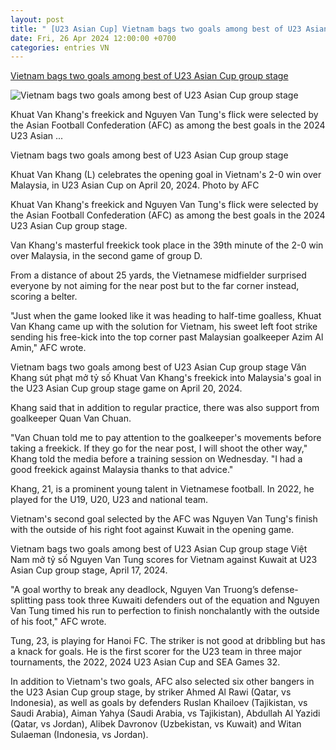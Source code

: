 ```yaml
---
layout: post
title: " [U23 Asian Cup] Vietnam bags two goals among best of U23 Asian Cup group stage"
date: Fri, 26 Apr 2024 12:00:00 +0700
categories: entries VN
---
```

[Vietnam bags two goals among best of U23 Asian Cup group stage](https://e.vnexpress.net/news/football/vietnam-bags-two-goals-among-best-of-u23-asian-cup-group-stage-4738957.html)

![Vietnam bags two goals among best of U23 Asian Cup group stage](https://vcdn1-english.vnecdn.net/2024/04/25/azzo-1714049707-1714049718-4683-1714049847.jpg?w=680&h=0&q=100&dpr=1&fit=crop&s=ggITssTwRISNnrZ_kElp0g)

Khuat Van Khang's freekick and Nguyen Van Tung's flick were selected by the Asian Football Confederation (AFC) as among the best goals in the 2024 U23 Asian ...

Vietnam bags two goals among best of U23 Asian Cup group stage

Khuat Van Khang (L) celebrates the opening goal in Vietnam's 2-0 win over Malaysia, in U23 Asian Cup on April 20, 2024. Photo by AFC

Khuat Van Khang's freekick and Nguyen Van Tung's flick were selected by the Asian Football Confederation (AFC) as among the best goals in the 2024 U23 Asian Cup group stage.

Van Khang's masterful freekick took place in the 39th minute of the 2-0 win over Malaysia, in the second game of group D.

From a distance of about 25 yards, the Vietnamese midfielder surprised everyone by not aiming for the near post but to the far corner instead, scoring a belter.

"Just when the game looked like it was heading to half-time goalless, Khuat Van Khang came up with the solution for Vietnam, his sweet left foot strike sending his free-kick into the top corner past Malaysian goalkeeper Azim Al Amin," AFC wrote.

Vietnam bags two goals among best of U23 Asian Cup group stage Văn Khang sút phạt mở tỷ số Khuat Van Khang's freekick into Malaysia's goal in the U23 Asian Cup group stage game on April 20, 2024.

Khang said that in addition to regular practice, there was also support from goalkeeper Quan Van Chuan.

"Van Chuan told me to pay attention to the goalkeeper's movements before taking a freekick. If they go for the near post, I will shoot the other way," Khang told the media before a training session on Wednesday. "I had a good freekick against Malaysia thanks to that advice."

Khang, 21, is a prominent young talent in Vietnamese football. In 2022, he played for the U19, U20, U23 and national team.

Vietnam's second goal selected by the AFC was Nguyen Van Tung's finish with the outside of his right foot against Kuwait in the opening game.

Vietnam bags two goals among best of U23 Asian Cup group stage Việt Nam mở tỷ số Nguyen Van Tung scores for Vietnam against Kuwait at U23 Asian Cup group stage, April 17, 2024.

"A goal worthy to break any deadlock, Nguyen Van Truong’s defense-splitting pass took three Kuwaiti defenders out of the equation and Nguyen Van Tung timed his run to perfection to finish nonchalantly with the outside of his foot," AFC wrote.

Tung, 23, is playing for Hanoi FC. The striker is not good at dribbling but has a knack for goals. He is the first scorer for the U23 team in three major tournaments, the 2022, 2024 U23 Asian Cup and SEA Games 32.

In addition to Vietnam's two goals, AFC also selected six other bangers in the U23 Asian Cup group stage, by striker Ahmed Al Rawi (Qatar, vs Indonesia), as well as goals by defenders Ruslan Khailoev (Tajikistan, vs Saudi Arabia), Aiman Yahya (Saudi Arabia, vs Tajikistan), Abdullah Al Yazidi (Qatar, vs Jordan), Alibek Davronov (Uzbekistan, vs Kuwait) and Witan Sulaeman (Indonesia, vs Jordan).

